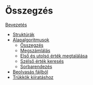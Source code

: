 # Összegzés

[Bevezetés](README.md)
- [Struktúrák](struct.md)
- [Alapalgoritmusok](alapalgoritmusok/README.md)
    - [Összegzés](alapalgoritmusok/osszegzes.md)
    - [Megszámlálás](alapalgoritmusok/megszamlalas.md)
    - [Első és utolsó érték megtalálása](alapalgoritmusok/elso-utolso.md)
    - [Szélső érték keresés](alapalgoritmusok/minmax.md)
    - [Sorbarendezés](alapalgoritmusok/rendezes.md)
- [Beolvasás fájlból]()
- [Trükkök kiíratáshoz]()